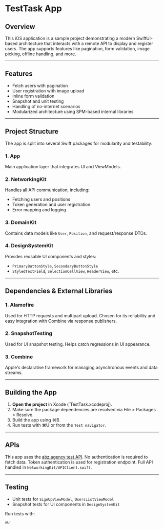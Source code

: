 # TestTask App

## Overview

This iOS application is a sample project demonstrating a modern SwiftUI-based architecture that interacts with a remote API to display and register users. The app supports features like pagination, form validation, image picking, offline handling, and more.

---

## Features

- Fetch users with pagination
- User registration with image upload
- Inline form validation
- Snapshot and unit testing
- Handling of no-internet scenarios
- Modularized architecture using SPM-based internal libraries

---

## Project Structure

The app is split into several Swift packages for modularity and testability:

### 1. **App**
Main application layer that integrates UI and ViewModels.

### 2. **NetworkingKit**
Handles all API communication, including:
- Fetching users and positions
- Token generation and user registration
- Error mapping and logging

### 3. **DomainKit**
Contains data models like `User`, `Position`, and request/response DTOs.

### 4. **DesignSystemKit**
Provides reusable UI components and styles:
- `PrimaryButtonStyle`, `SecondaryButtonStyle`
- `StyledTextField`, `SelectionCellView`, `HeaderView`, etc.

---

## Dependencies & External Libraries

### 1. **Alamofire**
Used for HTTP requests and multipart upload. Chosen for its reliability and easy integration with Combine via response publishers.

### 2. **SnapshotTesting**
Used for UI snapshot testing. Helps catch regressions in UI appearance.

### 3. **Combine**
Apple's declarative framework for managing asynchronous events and data streams.

---

## Building the App

1. **Open the project** in Xcode (`TestTask.xcodeproj).
2. Make sure the package dependencies are resolved via File > Packages > Resolve.
3. Build the app using ⌘B.
4. Run tests with ⌘U or from the `Test navigator`.

---

## APIs

This app uses the [abz.agency test API](https://frontend-test-assignment-api.abz.agency/api/v1). No authentication is required to fetch data. Token authentication is used for registration endpoint. Full API handled in `NetworkingKit/APIClient.swift`.

---

## Testing

- Unit tests for `SignUpViewModel`, `UsersListViewModel`
- Snapshot tests for UI components in `DesignSystemKit`

Run tests with:
```bash
⌘U
```
